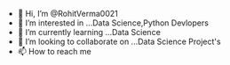 - 👋 Hi, I’m @RohitVerma0021
- 👀 I’m interested in ...Data Science,Python Devlopers
- 🌱 I’m currently learning ...Data Science
- 💞️ I’m looking to collaborate on ...Data Science Project's
- 📫 How to reach me 

<!---
RohitVerma0021/RohitVerma0021 is a ✨ special ✨ repository because its `README.md` (this file) appears on your GitHub profile.
You can click the Preview link to take a look at your changes.
--->
